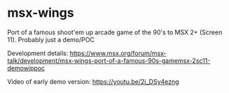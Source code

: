 # msx-wings
Port of a famous shoot'em up arcade game of the 90's to MSX 2+ (Screen 11). Probably just a demo/POC

Development details: https://www.msx.org/forum/msx-talk/development/msx-wings-port-of-a-famous-90s-gamemsx-2sc11-demowippoc

Video of early demo version: https://youtu.be/2j_DSy4ezng
